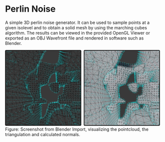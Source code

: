 # Perlin Noise
A simple 3D perlin noise generator. It can be used to sample points at a given isolevel and to obtain a solid mesh by using the marching cubes algorithm. The results can be viewed in the provided OpenGL Viewer or exported as an OBJ Wavefront file and rendered in software such as Blender.

![mesh](.presentation/figure.svg.png)
Figure: Screenshot from Blender Import, visualizing the pointcloud, the triangulation and calculated normals.
